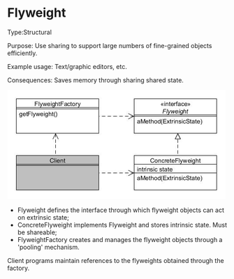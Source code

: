 # Flyweight

Type:Structural

Purpose: Use sharing to support large numbers of fine-grained objects efficiently.

Example usage: Text/graphic editors, etc.

Consequences: Saves memory through sharing shared state.

![_](../images/000003.jpg)

* Flyweight defines the interface through which flyweight objects can act on extrinsic state;
* ConcreteFlyweight implements Flyweight and stores intrinsic state. Must be shareable;
* FlyweightFactory creates and manages the flyweight objects through a 'pooling' mechanism.

Client programs maintain references to the flyweights obtained through the factory.
